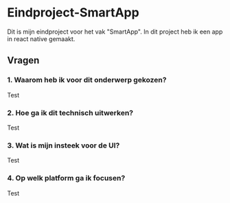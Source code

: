 # Eindproject-SmartApp

Dit is mijn eindproject voor het vak "SmartApp".
In dit project heb ik een app in react native gemaakt.

## Vragen

### 1. Waarom heb ik voor dit onderwerp gekozen?

Test

### 2. Hoe ga ik dit technisch uitwerken?

Test

### 3. Wat is mijn insteek voor de UI?

Test

### 4. Op welk platform ga ik focusen?

Test
